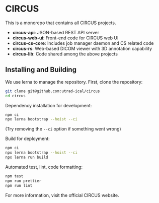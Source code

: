 # CIRCUS

This is a monorepo that contains all CIRCUS projects.

- **circus-api**: JSON-based REST API server
- **circus-web-ui**: Front-end code for CIRCUS web UI
- **circus-cs-core**: Includes job manager daemon and CS related code
- **circus-rs**: Web-based DICOM viewer with 3D annotation capability
- **circus-lib**: Code shared among the above projects

## Installing and Building

We use lerna to manage the repository. First, clone the repository:

```bash
git clone git@github.com:utrad-ical/circus
cd circus
```

Dependency installation for development:

```bash
npm ci
npx lerna bootstrap --hoist --ci
```

(Try removing the `--ci` option if something went wrong)

Build for deployment:

```bash
npm ci
npx lerna bootstrap --hoist --ci
npx lerna run build
```

Automated test, lint, code formatting:

```bash
npm test
npm run prettier
npm run lint
```

For more information, visit the official CIRCUS website.
